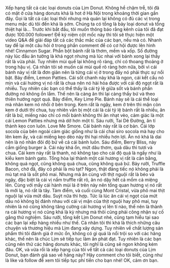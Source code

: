 Xếp hạng tất cả các loại donuts của Lịm Donut. Không hề chậm trễ, tôi đã có mặt ở cửa hàng donuts khá là hot ở Hà Nội trong khoảng thời gian gần đây. Gọi là tất cả các loại thôi nhưng mà quán lại không có đủ các vị trong menu mặc dù tôi đến khá là sớm. Chúng ta có tổng là bảy loại donut và tổng thiệt hại là... Trước khi bắt đầu, tôi muốn thông báo rằng kênh của tôi đã đạt được 100.000 follower! Để kỷ niệm cột mốc này thì tôi sẽ thực hiện một video Q&A để giải đáp tất cả các thắc mắc của các bạn, nếu mà có. Nhanh tay để lại một câu hỏi ở trong phần comment để có cơ hội được lên hình nhé! Cinnamon Sugar. Phần bột bánh rất là thơm, mềm và xốp. Số đường này lúc đầu ăn tưởng là khá ngọt nhưng mà lúc nhai với bánh xong lại thấy rất là vừa phải. Tuy nhiên mùi quế lại không rõ ràng, chỉ có thoang thoảng ở trong hậu vị. Cá nhân tôi sẽ muốn cái mùi quế rõ ràng hơn nữa, bởi vì cái bánh này vị rất là đơn giản nên là từng cái vị ở trong đấy nó phải thực sự nổi bật. Bảy điểm, Lemon Patties. Cái sốt chanh này khá là ngon, cái kết cấu nó mịn và cái hương vị nó rất là chua nên nó hài hòa được với cái độ ngọt rất là nhiều. Tuy nhiên các bạn có thể thấy là cái tỷ lệ giữa sốt và bánh phần đường nó không ổn lắm. Thế nên là càng ăn thì lại càng thấy bứ và theo thiên hướng ngọt quá. Bảy điểm, Key Lime Pie. Bánh này sẽ là cái thể loại mà nhân kem nó nhồi ở bên trong. Kem rất là ngậy, kem ở trên thì mặn còn kem ở dưới thì chua, tuy nhiên vẫn bị một cái là cái tỷ lệ bánh rất là nhiều, ăn rất là bứ, miếng nào chỉ có mỗi bánh không thì ăn nhạt vèo, cảm giác là một cái Lemon Patties nhưng mà dở hơn một tí. Sáu rưỡi, Tai Dê Đường, ăn tí thành kẹo con luôn. Love Me Smore. Cái bánh này rất là cơ bản. Cái lớp socola của bên ngoài cảm giác giống như là cái chai siro socola mà hay cho lên kem ấy, và cái miếng kẹo dẻo này thì hại nhiều hơn lợi. Ăn nó khá là dai nên là nó nhân đôi độ bứ về cả cái bánh luôn. Sáu điểm, Berry Bliss, này cầm giống burger à. Cái này khá ổn, mứt dâu thơm, quả dâu thì tươi và chua. Cái kem này rất là thanh, nó không tạo cho cái độ quá là ngấy như là kiểu kem bánh gato. Tổng hòa lại thành một cái hương vị rất là cân bằng, không quá ngọt, cũng không quá chua, cũng không quá bứ. Bảy rưỡi, Truffle Bacon, chờ đã, đây có phải là mù tạt? Ngon, thật đáng tiếc nó không phải là mù tạt mà là sốt phô mai. Nhưng mà ăn cùng với thịt nguội rất là béo và ngậy, đặc biệt là cái vị nấm truffle rất rõ, ăn nó dậy hết cả mồm cả miệng lên. Cùng với mấy cái hành mùi lá ở trên này nên tổng quan hương vị nó rất là mới lạ, nó rất là tây. Tám điểm, và cuối cùng Mont Cristal, vừa phô mai thịt nguội lại vừa mứt dâu. Suýt nữa thì hợp. Tức là lúc ăn cái vị ngọt của mứt dâu nó không bị đánh nhau với cái vị mặn của thịt nguội hay phô mai, tuy nhiên là nó cũng không tăng cường cái hương vị lên tí nào, thế nên là thành ra cái hương vị nó cũng khá là kỳ nhưng mà thôi cũng phải công nhận sự cố gắng thử nghiệm. Sáu rưỡi, tổng kết Lịm Donut nhé, cũng tạm hiểu tại sao các bạn lại xếp hàng nhiều như thế. Cá nhân tôi thì khá là thích những câu chuyện và thương hiệu mà Lịm đang xây dựng. Tuy nhiên về chất lượng sản phẩm thì tôi đánh giá ở mức ổn, không có gì quá là nổi trội so với các hãng khác, thế nên là chúc Lịm sẽ tiếp tục làm ăn phát đạt. Tuy nhiên là các bạn cũng nên thử các hãng donuts khác, tôi nghĩ là cũng sẽ ngon không kém đâu. OK, và vừa rồi là xếp hạng của tôi về tất cả các loại donuts của Lịm Donut, bạn đánh giá sao về hãng này? Hãy comment cho tôi biết, cũng như là like và follow để xem tôi tiếp tục phí tiền cho bạn nhé! OK, cảm ơn bạn.